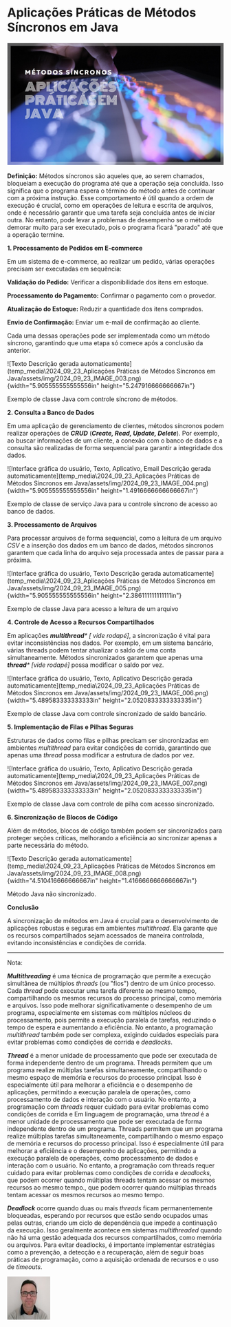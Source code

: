 # Aplicações Práticas de Métodos Síncronos em Java

![Métodos Síncronos em Java](/articles/assets/img/2024_09_23_IMAGE_001.png)

**Definição:** Métodos síncronos são aqueles que, ao serem chamados, bloqueiam a execução do programa até que a operação seja concluída. Isso significa que o programa espera o término do método antes de continuar com a próxima instrução. Esse comportamento é útil quando a ordem de execução é crucial, como em operações de leitura e escrita de arquivos, onde é necessário garantir que uma tarefa seja concluída antes de iniciar outra. No entanto, pode levar a problemas de desempenho se o método demorar muito para ser executado, pois o programa ficará "parado" até que a operação termine.

**1. Processamento de Pedidos em E-commerce**

Em um sistema de e-commerce, ao realizar um pedido, várias operações precisam ser executadas em sequência:

**Validação do Pedido:** Verificar a disponibilidade dos itens em estoque.

**Processamento do Pagamento:** Confirmar o pagamento com o provedor.

**Atualização do Estoque:** Reduzir a quantidade dos itens comprados.

**Envio de Confirmação:** Enviar um e-mail de confirmação ao cliente.

Cada uma dessas operações pode ser implementada como um método síncrono, garantindo que uma etapa só comece após a conclusão da anterior.

![Texto Descrição gerada automaticamente](temp_media\2024_09_23_Aplicações Práticas de Métodos Síncronos em Java/assets/img/2024_09_23_IMAGE_003.png){width="5.905555555555556in" height="5.247916666666667in"}

Exemplo de classe Java com controle síncrono de métodos.

**2. Consulta a Banco de Dados**

Em uma aplicação de gerenciamento de clientes, métodos síncronos podem realizar operações de ***CRUD*** (***Create, Read, Update, Delete***). Por exemplo, ao buscar informações de um cliente, a conexão com o banco de dados e a consulta são realizadas de forma sequencial para garantir a integridade dos dados.

![Interface gráfica do usuário, Texto, Aplicativo, Email Descrição gerada automaticamente](temp_media\2024_09_23_Aplicações Práticas de Métodos Síncronos em Java/assets/img/2024_09_23_IMAGE_004.png){width="5.905555555555556in" height="1.4916666666666667in"}

Exemplo de classe de serviço Java para u controle síncrono de acesso ao banco de dados.

**3. Processamento de Arquivos**

Para processar arquivos de forma sequencial, como a leitura de um arquivo *CSV* e a inserção dos dados em um banco de dados, métodos síncronos garantem que cada linha do arquivo seja processada antes de passar para a próxima.

![Interface gráfica do usuário, Texto Descrição gerada automaticamente](temp_media\2024_09_23_Aplicações Práticas de Métodos Síncronos em Java/assets/img/2024_09_23_IMAGE_005.png){width="5.905555555555556in" height="2.386111111111111in"}

Exemplo de classe Java para acesso a leitura de um arquivo

**4. Controle de Acesso a Recursos Compartilhados**

Em aplicações ***multithread**\* \[ vide rodapé\]*, a sincronização é vital para evitar inconsistências nos dados. Por exemplo, em um sistema bancário, várias threads podem tentar atualizar o saldo de uma conta simultaneamente. Métodos sincronizados garantem que apenas uma ***thread**\* \[vide rodapé\]* possa modificar o saldo por vez.

![Interface gráfica do usuário, Texto, Aplicativo Descrição gerada automaticamente](temp_media\2024_09_23_Aplicações Práticas de Métodos Síncronos em Java/assets/img/2024_09_23_IMAGE_006.png){width="5.489583333333333in" height="2.0520833333333335in"}

Exemplo de classe Java com controle sincronizado de saldo bancário.

**5. Implementação de Filas e Pilhas Seguras**

Estruturas de dados como filas e pilhas precisam ser sincronizadas em ambientes *multithread* para evitar condições de corrida, garantindo que apenas uma *thread* possa modificar a estrutura de dados por vez.

![Interface gráfica do usuário, Texto, Aplicativo Descrição gerada automaticamente](temp_media\2024_09_23_Aplicações Práticas de Métodos Síncronos em Java/assets/img/2024_09_23_IMAGE_007.png){width="5.489583333333333in" height="2.0520833333333335in"}

Exemplo de classe Java com controle de pilha com acesso sincronizado.

**6. Sincronização de Blocos de Código**

Além de métodos, blocos de código também podem ser sincronizados para proteger seções críticas, melhorando a eficiência ao sincronizar apenas a parte necessária do método.

![Texto Descrição gerada automaticamente](temp_media\2024_09_23_Aplicações Práticas de Métodos Síncronos em Java/assets/img/2024_09_23_IMAGE_008.png){width="4.510416666666667in" height="1.4166666666666667in"}

Método Java não sincronizado.

**Conclusão**

A sincronização de métodos em Java é crucial para o desenvolvimento de aplicações robustas e seguras em ambientes *multithread*. Ela garante que os recursos compartilhados sejam acessados de maneira controlada, evitando inconsistências e condições de corrida.

------------------------------------------------------------------------

Nota:

***Multithreading*** é uma técnica de programação que permite a execução simultânea de múltiplos *threads* (ou "fios") dentro de um único processo. Cada *thread* pode executar uma tarefa diferente ao mesmo tempo, compartilhando os mesmos recursos do processo principal, como memória e arquivos. Isso pode melhorar significativamente o desempenho de um programa, especialmente em sistemas com múltiplos núcleos de processamento, pois permite a execução paralela de tarefas, reduzindo o tempo de espera e aumentando a eficiência. No entanto, a programação *multithread* também pode ser complexa, exigindo cuidados especiais para evitar problemas como condições de corrida e *deadlocks*.

***Thread*** é a menor unidade de processamento que pode ser executada de forma independente dentro de um programa. Threads permitem que um programa realize múltiplas tarefas simultaneamente, compartilhando o mesmo espaço de memória e recursos do processo principal. Isso é especialmente útil para melhorar a eficiência e o desempenho de aplicações, permitindo a execução paralela de operações, como processamento de dados e interação com o usuário. No entanto, a programação com *threads* requer cuidado para evitar problemas como condições de corrida e Em linguagem de programação, uma *thread* é a menor unidade de processamento que pode ser executada de forma independente dentro de um programa. Threads permitem que um programa realize múltiplas tarefas simultaneamente, compartilhando o mesmo espaço de memória e recursos do processo principal. Isso é especialmente útil para melhorar a eficiência e o desempenho de aplicações, permitindo a execução paralela de operações, como processamento de dados e interação com o usuário. No entanto, a programação com threads requer cuidado para evitar problemas como condições de corrida e *deadlocks*, que podem ocorrer quando múltiplas threads tentam acessar os mesmos recursos ao mesmo tempo., que podem ocorrer quando múltiplas threads tentam acessar os mesmos recursos ao mesmo tempo.

***Deadlock*** ocorre quando duas ou mais *threads* ficam permanentemente bloqueadas, esperando por recursos que estão sendo ocupados umas pelas outras, criando um ciclo de dependência que impede a continuação da execução. Isso geralmente acontece em sistemas *multithreaded* quando não há uma gestão adequada dos recursos compartilhados, como memória ou arquivos. Para evitar deadlocks, é importante implementar estratégias como a prevenção, a detecção e a recuperação, além de seguir boas práticas de programação, como a aquisição ordenada de recursos e o uso de *timeouts*.

[![Christian Mulato](/articles/assets/img/foto_chri.jpg)](https://www.linkedin.com/in/chmulato/)
